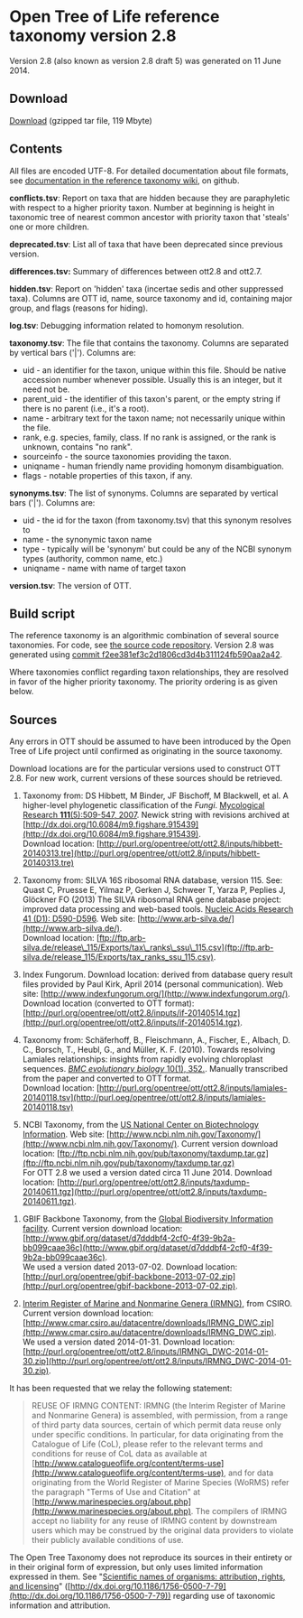 # Open Tree of Life reference taxonomy version 2.8

Version 2.8 (also known as version 2.8 draft 5) was generated on 11 June 2014.

## Download

[Download](http://purl.org/opentree/ott/ott2.8/ott2.8.tgz) (gzipped tar file, 119 Mbyte) 

## Contents
All files are encoded UTF-8.  For detailed documentation about file formats, see [documentation in the reference taxonomy
wiki](https://github.com/OpenTreeOfLife/reference-taxonomy/wiki/Interim-taxonomy-file-format),
on github.

**conflicts.tsv**: Report on taxa that are hidden because they are paraphyletic with respect to a higher priority taxon.  Number at beginning is height in taxonomic tree of nearest common ancestor with priority taxon that 'steals' one or more children.

**deprecated.tsv**: List all of taxa that have been deprecated since previous version. 

**differences.tsv:** Summary of differences between ott2.8 and ott2.7.

**hidden.tsv**: Report on 'hidden' taxa (incertae sedis and other suppressed taxa). Columns are OTT id, name, source taxonomy and id, containing major group, and flags (reasons for hiding).

**log.tsv**: Debugging information related to homonym resolution.

**taxonomy.tsv**: The file that contains the taxonomy. Columns are separated by vertical bars ('|'). Columns are:

  * uid - an identifier for the taxon, unique within this file. Should be native accession number whenever possible. Usually this is an integer, but it need not be. 
  * parent_uid - the identifier of this taxon's parent, or the empty string if there is no parent (i.e., it's a root).
  * name - arbitrary text for the taxon name; not necessarily unique within the file.
  * rank, e.g. species, family, class. If no rank is assigned, or the rank is unknown, contains "no rank".
  * sourceinfo - the source taxonomies providing the taxon.
  * uniqname - human friendly name providing homonym disambiguation.
  * flags - notable properties of this taxon, if any.

**synonyms.tsv**: The list of synonyms. Columns are separated by vertical bars ('|'). Columns are:

* uid - the id for the taxon (from taxonomy.tsv) that this synonym resolves to
* name - the synonymic taxon name
* type - typically will be 'synonym' but could be any of the NCBI synonym types (authority, common name, etc.)
* uniqname - name with name of target taxon

**version.tsv**: The version of OTT.

## Build script

The reference taxonomy is an algorithmic combination of several
source taxonomies.  For code,
see <a href="https://github.com/OpenTreeOfLife/reference-taxonomy">the
source code repository</a>.
Version 2.8 was generated using 
[commit f2ee381ef3c2d1806cd3d4b311124fb590aa2a42](https://github.com/OpenTreeOfLife/reference-taxonomy/commit/f2ee381ef3c2d1806cd3d4b311124fb590aa2a42).

Where taxonomies conflict regarding taxon relationships, they are
resolved in favor of the higher priority taxonomy.  The priority
ordering is as given below.

## Sources

Any errors in OTT
should be assumed to have been introduced by the Open Tree of Life 
project until confirmed as originating in the source taxonomy.

Download locations are for the particular versions used to construct
OTT 2.8.  For new work, current versions of these sources should be
retrieved.

1.  Taxonomy from: 
    DS Hibbett, M Binder, JF Bischoff, M Blackwell, et al. 
    A higher-level phylogenetic classification of the <i>Fungi</i>.
    [Mycological Research</i> <b>111</b>(5):509-547, 2007](http://dx.doi.org/10.1016/j.mycres.2007.03.004).
    Newick string with revisions
    archived at [http://dx.doi.org/10.6084/m9.figshare.915439](http://dx.doi.org/10.6084/m9.figshare.915439).
    <br />
    Download location: [http://purl.org/opentree/ott/ott2.8/inputs/hibbett-20140313.tre](http://purl.org/opentree/ott/ott2.8/inputs/hibbett-20140313.tre)

1.  Taxonomy from: SILVA 16S ribosomal RNA database, version 115.
    See: Quast C, Pruesse E, Yilmaz P, Gerken J, Schweer T, Yarza P, Peplies J,
    Gl&ouml;ckner FO (2013) The SILVA ribosomal RNA gene database project:
    improved data processing and web-based tools. 
    [Nucleic Acids Research</i> 41 (D1): D590-D596](http://dx.doi.org/10.1093/nar/gks1219).
    Web site: [http://www.arb-silva.de/](http://www.arb-silva.de/).
    <br />
    Download location: [ftp://ftp.arb-silva.de/release\_115/Exports/tax\_ranks\_ssu\_115.csv](ftp://ftp.arb-silva.de/release_115/Exports/tax_ranks_ssu_115.csv).

1.  Index Fungorum.
    Download location: derived from database query result files provided by Paul
    Kirk, April 2014 (personal communication).
    Web site: [http://www.indexfungorum.org/](http://www.indexfungorum.org/).
    <br />
    Download location (converted to OTT format): [http://purl.org/opentree/ott/ott2.8/inputs/if-20140514.tgz](http://purl.org/opentree/ott/ott2.8/inputs/if-20140514.tgz).

1.  Taxonomy from:
    Sch&auml;ferhoff, B., Fleischmann, A., Fischer, E., Albach, D. C., Borsch,
    T., Heubl, G., and M&uuml;ller, K. F. (2010). Towards resolving Lamiales
    relationships: insights from rapidly evolving chloroplast
    sequences. 
    [<i>BMC evolutionary biology</i> 10(1), 352.](http://dx.doi.org/10.1186/1471-2148-10-352).
    Manually transcribed from the paper and converted to OTT format.
    <br />
    Download location: [http://purl.org/opentree/ott/ott2.8/inputs/lamiales-20140118.tsv](http://purl.oeg/opentree/ott/ott2.8/inputs/lamiales-20140118.tsv)

1.  NCBI Taxonomy, from the 
    [US National Center on Biotechnology Information](http://www.ncbi.nlm.nih.gov/).
    Web site: [http://www.ncbi.nlm.nih.gov/Taxonomy/](http://www.ncbi.nlm.nih.gov/Taxonomy/).
    Current version download location:
    [ftp://ftp.ncbi.nlm.nih.gov/pub/taxonomy/taxdump.tar.gz](ftp://ftp.ncbi.nlm.nih.gov/pub/taxonomy/taxdump.tar.gz)
    <br />
    For OTT 2.8 we used a version dated circa 11 June 2014.
    Download location: [http://purl.org/opentree/ott/ott2.8/inputs/taxdump-20140611.tgz](http://purl.org/opentree/ott/ott2.8/inputs/taxdump-20140611.tgz).
  </li>

1.  GBIF Backbone Taxonomy, from the 
    [Global Biodiversity Information facility](http://www.gbif.org/).
    Current version download location: 
    [http://www.gbif.org/dataset/d7dddbf4-2cf0-4f39-9b2a-bb099caae36c](http://www.gbif.org/dataset/d7dddbf4-2cf0-4f39-9b2a-bb099caae36c).
    <br />
    We used a version dated 2013-07-02.
    Download location: [http://purl.org/opentree/gbif-backbone-2013-07-02.zip](http://purl.org/opentree/gbif-backbone-2013-07-02.zip).

1.  [Interim Register of Marine and Nonmarine Genera (IRMNG)](http://www.obis.org.au/irmng/), from CSIRO.
    Current version download location:
    [http://www.cmar.csiro.au/datacentre/downloads/IRMNG_DWC.zip](http://www.cmar.csiro.au/datacentre/downloads/IRMNG_DWC.zip).
    <br />
    We used a version dated 2014-01-31.  Download location:
    [http://purl.org/opentree/ott/ott2.8/inputs/IRMNG\_DWC-2014-01-30.zip](http://purl.org/opentree/ott/ott2.8/inputs/IRMNG_DWC-2014-01-30.zip).
 
It has been requested that we relay the following statement:

> REUSE OF IRMNG CONTENT:
> IRMNG (the Interim Register of Marine and Nonmarine Genera) is assembled, with permission, from a range of third party data sources, certain of which permit data reuse only under specific conditions. In particular, for data originating from the Catalogue of Life (CoL), please refer to the relevant terms and conditions for reuse of CoL data as available at [http://www.catalogueoflife.org/content/terms-use](http://www.catalogueoflife.org/content/terms-use), and for data originating from the World Register of Marine Species (WoRMS) refer the paragraph "Terms of Use and Citation" at [http://www.marinespecies.org/about.php](http://www.marinespecies.org/about.php). The compilers of IRMNG accept no liability for any reuse of IRMNG content by downstream users which may be construed by the original data providers to violate their publicly available conditions of use.

The Open Tree Taxonomy does not reproduce its sources in their
entirety or in their original form of expression, but only uses
limited information expressed in them. See "[Scientific names of
organisms: attribution, rights, and licensing](http://dx.doi.org/10.1186/1756-0500-7-79)" ([http://dx.doi.org/10.1186/1756-0500-7-79](http://dx.doi.org/10.1186/1756-0500-7-79))
regarding use of taxonomic information and attribution.
